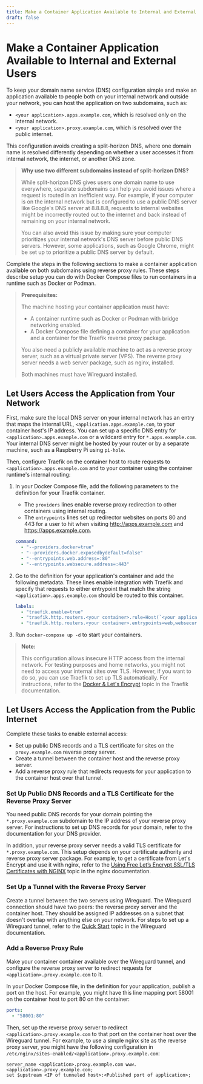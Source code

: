 ```yaml
---
title: Make a Container Application Available to Internal and External Users
draft: false
---
```

# Make a Container Application Available to Internal and External Users
To keep your domain name service (DNS) configuration simple and make an application available to people both on your internal network and outside your network, you can host the application on two subdomains, such as:
* `<your application>.apps.example.com`, which is resolved only on the internal network.
* `<your application>.proxy.example.com`, which is resolved over the public internet.

This configuration avoids creating a split-horizon DNS, where one domain name is resolved differently depending on whether a user accesses it from internal network, the internet, or another DNS zone.

>**Why use two different subdomains instead of split-horizon DNS?**
>
>While split-horizon DNS gives users one domain name to use everywhere, separate subdomains can help you avoid issues where a request is routed in an inefficient way. For example, if your computer is on the internal network but is configured to use a public DNS server like Google's DNS server at 8.8.8.8, requests to internal websites might be incorrectly routed out to the internet and back instead of remaining on your internal network.
>
>You can also avoid this issue by making sure your computer prioritizes your internal network's DNS server before public DNS servers. However, some applications, such as Google Chrome, might be set up to prioritize a public DNS server by default.

Complete the steps in the following sections to make a container application available on both subdomains using reverse proxy rules. These steps describe setup you can do with Docker Compose files to run containers in a runtime such as Docker or Podman.

>**Prerequisites:**
>
>The machine hosting your container application must have:
>* A container runtime such as Docker or Podman with bridge networking enabled.
>* A Docker Compose file defining a container for your application and a container for the Traefik reverse proxy package.
>
>You also need a publicly available machine to act as a reverse proxy server, such as a virtual private server (VPS). The reverse proxy server needs a web server package, such as nginx, installed.
>
>Both machines must have Wireguard installed.

## Let Users Access the Application from Your Network
First, make sure the local DNS server on your internal network has an entry that maps the internal URL, `<application.apps.example.com`, to your container host's IP address. You can set up a specific DNS entry for `<application>.apps.example.com` or a wildcard entry for `*.apps.example.com`. Your internal DNS server might be hosted by your router or by a separate machine, such as a Raspberry Pi using `pi-hole`.

Then, configure Traefik on the container host to route requests to `<application>.apps.example.com` and to your container using the container runtime's internal routing:

1. In your Docker Compose file, add the following parameters to the definition for your Traefik container.
    * The `providers` lines enable reverse proxy redirection to other containers using internal routing.
    * The `entrypoints` lines set up redirector websites on ports 80 and 443 for a user to hit when visiting http://apps.example.com and https://apps.example.com.

    ```yaml
    command:
      - "--providers.docker=true"
      - "--providers.docker.exposedbydefault=false"
      - "--entrypoints.web.address=:80"
      - "--entrypoints.websecure.address=:443"
    ```

1. Go to the definition for your application's container and add the following metadata. These lines enable integration with Traefik and specify that requests to either entrypoint that match the string `<application>.apps.example.com` should be routed to this container.

    ```yaml
    labels:
      - "traefik.enable=true"
      - "traefik.http.routers.<your container>.rule=Host(`<your application>.apps.example.com`)"
      - "traefik.http.routers.<your container>.entrypoints=web,websecure"
    ```

1. Run `docker-compose up -d` to start your containers.

>**Note:**
>
>This configuration allows insecure HTTP access from the internal network. For testing purposes and home networks, you might not need to access your internal sites over TLS. However, if you want to do so, you can use Traefik to set up TLS automatically. For instructions, refer to the [Docker & Let's Encrypt](https://doc.traefik.io/traefik/v1.7/user-guide/docker-and-lets-encrypt/) topic in the Traefik documentation.

## Let Users Access the Application from the Public Internet
Complete these tasks to enable external access:
* Set up public DNS records and a TLS certificate for sites on the `proxy.example.com` reverse proxy server.
* Create a tunnel between the container host and the reverse proxy server.
* Add a reverse proxy rule that redirects requests for your application to the container host over that tunnel.

### Set Up Public DNS Records and a TLS Certificate for the Reverse Proxy Server
You need public DNS records for your domain pointing the `*.proxy.example.com` subdomain to the IP address of your reverse proxy server. For instructions to set up DNS records for your domain, refer to the documentation for your DNS provider.

In addition, your reverse proxy server needs a valid TLS certificate for `*.proxy.example.com`. This setup depends on your certificate authority and reverse proxy server package. For example, to get a certificate from Let's Encrypt and use it with nginx, refer to the [Using Free Let’s Encrypt SSL/TLS Certificates with NGINX](https://www.nginx.com/blog/using-free-ssltls-certificates-from-lets-encrypt-with-nginx/) topic in the nginx documentation.

### Set Up a Tunnel with the Reverse Proxy Server
Create a tunnel between the two servers using Wireguard. The Wireguard connection should have two peers: the reverse proxy server and the container host. They should be assigned IP addresses on a subnet that doesn't overlap with anything else on your network. For steps to set up a Wireguard tunnel, refer to the [Quick Start](https://www.wireguard.com/quickstart/) topic in the Wireguard documentation.

### Add a Reverse Proxy Rule
Make your container container available over the Wireguard tunnel, and configure the reverse proxy server to redirect requests for `<application>.proxy.example.com` to it.

In your Docker Compose file, in the definition for your application, publish a port on the host. For example, you might have this line mapping port 58001 on the container host to port 80 on the container:

```yaml
ports:
  - "58001:80"
```

Then, set up the reverse proxy server to redirect `<application>.proxy.example.com` to that port on the container host over the Wireguard tunnel. For example, to use a simple nginx site as the reverse proxy server, you might have the following configuration in `/etc/nginx/sites-enabled/<application>.proxy.example.com`:

```nginx
server_name <application>.proxy.example.com www.<application>.proxy.example.com;
set $upstream <IP of tunneled host>:<Published port of application>;
````
